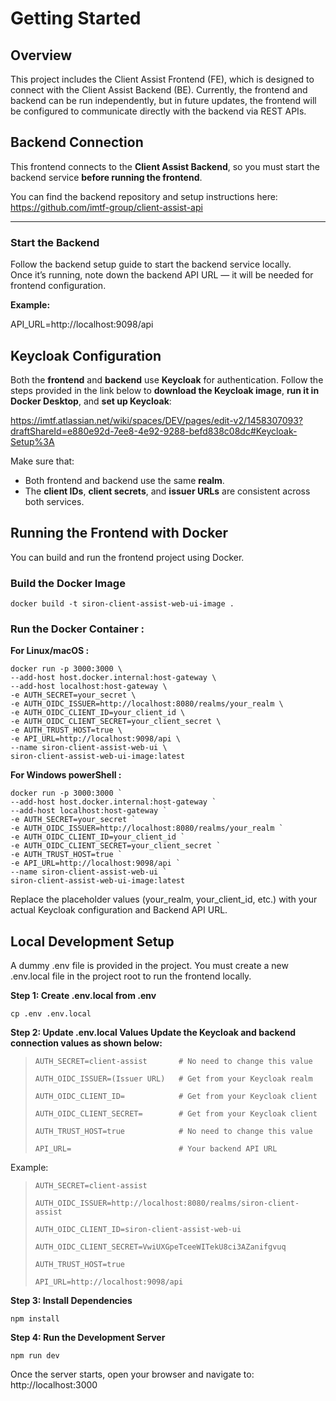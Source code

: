 # Getting Started

## Overview

This project includes the Client Assist Frontend (FE), which is designed to connect with the Client Assist Backend (BE).
Currently, the frontend and backend can be run independently, but in future updates, the frontend will be configured to communicate directly with the backend via REST APIs.

## Backend Connection

This frontend connects to the **Client Assist Backend**, so you must start the backend service **before running the frontend**.

You can find the backend repository and setup instructions here:  
https://github.com/imtf-group/client-assist-api

---

### Start the Backend

Follow the backend setup guide to start the backend service locally.  
Once it’s running, note down the backend API URL — it will be needed for frontend configuration.

**Example:**

API_URL=http://localhost:9098/api

## Keycloak Configuration

Both the **frontend** and **backend** use **Keycloak** for authentication. Follow the steps provided in the link below to **download the Keycloak image**, **run it in Docker Desktop**, and **set up Keycloak**:

https://imtf.atlassian.net/wiki/spaces/DEV/pages/edit-v2/1458307093?draftShareId=e880e92d-7ee8-4e92-9288-befd838c08dc#Keycloak-Setup%3A

Make sure that:
- Both frontend and backend use the same **realm**.
- The **client IDs**, **client secrets**, and **issuer URLs** are consistent across both services.

## Running the Frontend with Docker

You can build and run the frontend project using Docker.

### Build the Docker Image
```
docker build -t siron-client-assist-web-ui-image .
```

### Run the Docker Container :

**For Linux/macOS :**
```
docker run -p 3000:3000 \
--add-host host.docker.internal:host-gateway \
--add-host localhost:host-gateway \
-e AUTH_SECRET=your_secret \
-e AUTH_OIDC_ISSUER=http://localhost:8080/realms/your_realm \
-e AUTH_OIDC_CLIENT_ID=your_client_id \
-e AUTH_OIDC_CLIENT_SECRET=your_client_secret \
-e AUTH_TRUST_HOST=true \
-e API_URL=http://localhost:9098/api \
--name siron-client-assist-web-ui \
siron-client-assist-web-ui-image:latest
```
**For Windows powerShell :**
```
docker run -p 3000:3000 `
--add-host host.docker.internal:host-gateway `
--add-host localhost:host-gateway `
-e AUTH_SECRET=your_secret `
-e AUTH_OIDC_ISSUER=http://localhost:8080/realms/your_realm `
-e AUTH_OIDC_CLIENT_ID=your_client_id `
-e AUTH_OIDC_CLIENT_SECRET=your_client_secret `
-e AUTH_TRUST_HOST=true `
-e API_URL=http://localhost:9098/api `
--name siron-client-assist-web-ui `
siron-client-assist-web-ui-image:latest
```

Replace the placeholder values (your_realm, your_client_id, etc.) with your actual Keycloak configuration and Backend API URL.

## Local Development Setup
A dummy .env file is provided in the project. You must create a new .env.local file in the project root to run the frontend locally.

**Step 1: Create .env.local from .env**
```
cp .env .env.local
```
**Step 2: Update .env.local Values
Update the Keycloak and backend connection values as shown below:**
> ```
> AUTH_SECRET=client-assist       # No need to change this value
> 
> AUTH_OIDC_ISSUER=(Issuer URL)   # Get from your Keycloak realm
> 
> AUTH_OIDC_CLIENT_ID=            # Get from your Keycloak client
> 
> AUTH_OIDC_CLIENT_SECRET=        # Get from your Keycloak client
> 
> AUTH_TRUST_HOST=true            # No need to change this value
> 
> API_URL=                        # Your backend API URL
> ```

Example:
> ```
> AUTH_SECRET=client-assist
> 
> AUTH_OIDC_ISSUER=http://localhost:8080/realms/siron-client-assist
> 
> AUTH_OIDC_CLIENT_ID=siron-client-assist-web-ui
> 
> AUTH_OIDC_CLIENT_SECRET=VwiUXGpeTceeWITekU8ci3AZanifgvuq
> 
> AUTH_TRUST_HOST=true
> 
> API_URL=http://localhost:9098/api
> ```


**Step 3: Install Dependencies**
```
npm install
```

**Step 4: Run the Development Server**
```
npm run dev
```

Once the server starts, open your browser and navigate to:
http://localhost:3000

